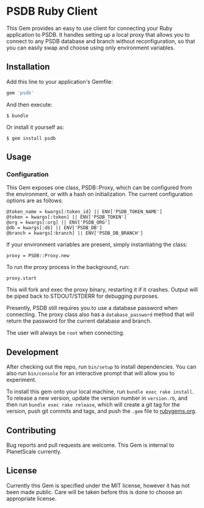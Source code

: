 # PSDB Ruby Client

This Gem provides an easy to use client for connecting your Ruby application to PSDB. It handles setting up a local proxy that allows you to connect to any PSDB database and branch without reconfiguration, so that you can easily swap and choose using only environment variables.

## Installation

Add this line to your application's Gemfile:

```ruby
gem 'psdb'
```

And then execute:

    $ bundle

Or install it yourself as:

    $ gem install psdb

## Usage

### Configuration

This Gem exposes one class, PSDB::Proxy, which can be configured from the environment, or with a hash on initialization. The current configuration options are as follows:

```
@token_name = kwargs[:token_id] || ENV['PSDB_TOKEN_NAME']
@token = kwargs[:token] || ENV['PSDB_TOKEN']
@org = kwargs[:org] || ENV['PSDB_ORG']
@db = kwargs[:db] || ENV['PSDB_DB']
@branch = kwargs[:branch] || ENV['PSDB_DB_BRANCH']
```

If your environment variables are present, simply instantiating the class:

```
proxy = PSDB::Proxy.new
```

To run the proxy process in the background, run:

```
proxy.start
```

This will fork and exec the proxy binary, restarting it if it crashes. Output will be piped back to STDOUT/STDERR for debugging purposes.

Presently, PSDB still requires you to use a database password when connecting. The proxy class also has a `database_password` method that will return the password for the current database and branch.

The user will always be `root` when connecting. 

## Development

After checking out the repo, run `bin/setup` to install dependencies. You can also run `bin/console` for an interactive prompt that will allow you to experiment.

To install this gem onto your local machine, run `bundle exec rake install`. To release a new version, update the version number in `version.rb`, and then run `bundle exec rake release`, which will create a git tag for the version, push git commits and tags, and push the `.gem` file to [rubygems.org](https://rubygems.org).

## Contributing

Bug reports and pull requests are welcome. This Gem is internal to PlanetScale currently.

## License

Currently this Gem is specified under the MIT license, however it has not been made public. Care will be taken before this is done to choose an appropriate license. 

